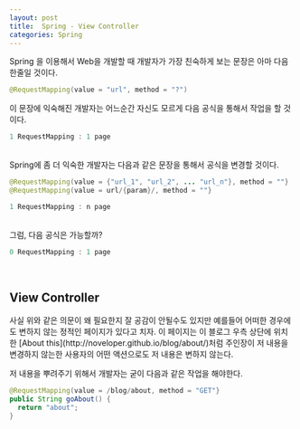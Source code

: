 ```yaml
---
layout: post
title:  Spring - View Controller
categories: Spring
---
```


Spring 을 이용해서 Web을 개발할 때 개발자가 가장 친숙하게 보는 문장은 아마 다음 한줄일 것이다.

```java
@RequestMapping(value = "url", method = "?")
```

이 문장에 익숙해진 개발자는 어느순간 자신도 모르게 다음 공식을 통해서 작업을 할 것이다.

```java
1 RequestMapping : 1 page
```
<br>
Spring에 좀 더 익숙한 개발자는 다음과 같은 문장을 통해서 공식을 변경할 것이다.

```java
@RequestMapping(value = {"url_1", "url_2", ... "url_n"}, method = ""}
@RequestMapping(value = url/{param}/, method = ""}
```

```java
1 RequestMapping : n page
```

<br>
그럼, 다음 공식은 가능할까?

```java
0 RequestMapping : 1 page
```

<br>
<h2>View Controller</h2>
사실 위와 같은 의문이 왜 필요한지 잘 공감이 안될수도 있지만 예를들어 어떠한 경우에도 변하지 않는 정적인 페이지가 있다고 치자. 이 페이지는 이 블로그 우측 상단에 위치한 [About this](http://noveloper.github.io/blog/about/)처럼 주인장이 저 내용을 변경하지 않는한 사용자의 어떤 액션으로도 저 내용은 변하지 않는다.

저 내용을 뿌려주기 위해서 개발자는 굳이 다음과 같은 작업을 해야한다.

```java
@RequestMapping(value = /blog/about, method = "GET"}
public String goAbout() {
  return "about";
}
```
